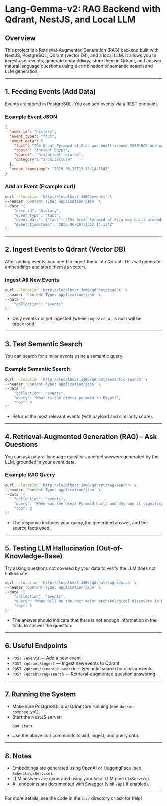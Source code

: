 # Lang-Gemma-v2: RAG Backend with Qdrant, NestJS, and Local LLM

## Overview
This project is a Retrieval-Augmented Generation (RAG) backend built with NestJS, PostgreSQL, Qdrant (vector DB), and a local LLM. It allows you to ingest user events, generate embeddings, store them in Qdrant, and answer natural language questions using a combination of semantic search and LLM generation.

---

## 1. Feeding Events (Add Data)

Events are stored in PostgreSQL. You can add events via a REST endpoint.

### Example Event JSON
```json
{
  "user_id": "history",
  "event_type": "fact",
  "event_data": {
    "fact": "The Great Pyramid of Giza was built around 2560 BCE and was the tallest man-made structure for over 3,800 years.",
    "topic": "Ancient Egypt",
    "source": "historical records",
    "category": "architecture"
  },
  "event_timestamp": "2025-06-18T13:22:14.154Z"
}
```

### Add an Event (Example curl)
```bash
curl --location 'http://localhost:3000/events' \
--header 'Content-Type: application/json' \
--data '{
    "user_id": "history",
    "event_type": "fact",
    "event_data": {"fact": "The Great Pyramid of Giza was built around 2560 BCE and was the tallest man-made structure for over 3,800 years.", "topic": "Ancient Egypt", "source": "historical records", "category": "architecture"},
    "event_timestamp": "2025-06-18T13:22:14.154Z"
}'
```

---

## 2. Ingest Events to Qdrant (Vector DB)

After adding events, you need to ingest them into Qdrant. This will generate embeddings and store them as vectors.

### Ingest All New Events
```bash
curl --location 'http://localhost:3000/qdrant/ingest' \
--header 'Content-Type: application/json' \
--data '{
    "collection": "events"
}'
```
- Only events not yet ingested (where `ingested_at` is null) will be processed.

---

## 3. Test Semantic Search

You can search for similar events using a semantic query.

### Example Semantic Search
```bash
curl --location 'http://localhost:3000/qdrant/semantic-search' \
--header 'Content-Type: application/json' \
--data '{
    "collection": "events",
    "query": "What is the oldest pyramid in Egypt?",
    "top": 3
}'
```
- Returns the most relevant events (with payload and similarity score).

---

## 4. Retrieval-Augmented Generation (RAG) - Ask Questions

You can ask natural language questions and get answers generated by the LLM, grounded in your event data.

### Example RAG Query
```bash
curl --location 'http://localhost:3000/qdrant/rag-search' \
--header 'Content-Type: application/json' \
--data '{
    "collection": "events",
    "query": "When was the Great Pyramid built and why was it significant?",
    "top": 3
}'
```
- The response includes your query, the generated answer, and the source facts used.

---

## 5. Testing LLM Hallucination (Out-of-Knowledge-Base)

Try asking questions not covered by your data to verify the LLM does not hallucinate:

```bash
curl --location 'http://localhost:3000/qdrant/rag-search' \
--header 'Content-Type: application/json' \
--data '{
    "collection": "events",
    "query": "What will be the next major archaeological discovery in Egypt?",
    "top": 3
}'
```
- The answer should indicate that there is not enough information in the facts to answer the question.

---

## 6. Useful Endpoints

- `POST /events` — Add a new event
- `POST /qdrant/ingest` — Ingest new events to Qdrant
- `POST /qdrant/semantic-search` — Semantic search for similar events
- `POST /qdrant/rag-search` — Retrieval-augmented question answering

---

## 7. Running the System

- Make sure PostgreSQL and Qdrant are running (see `docker-compose.yml`).
- Start the NestJS server:
  ```bash
  bun start
  ```
- Use the above curl commands to add, ingest, and query data.

---

## 8. Notes
- Embeddings are generated using OpenAI or HuggingFace (see `EmbeddingsService`).
- LLM answers are generated using your local LLM (see `LlmService`).
- All endpoints are documented with Swagger (visit `/api` if enabled).

---

For more details, see the code in the `src/` directory or ask for help!
